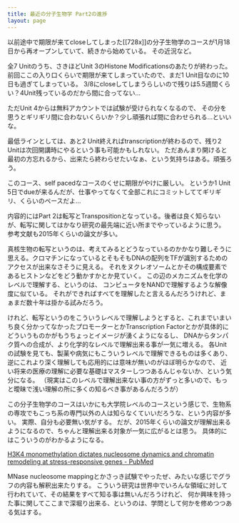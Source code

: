 ```yaml
---
title: 最近の分子生物学 Part2の進捗
layout: page
---
```

以前途中で期限が来てcloseしてしまった[[728x]]の分子生物学のコースが1月18日から再オープンしていて、続きから始めている。
その近況など。

全7 Unitのうち、さきほどUnit 3のHistone Modificationsのあたりが終わった。
前回ここの入り口くらいで期限が来てしまっていたので、まだ1 Unit目なのに10日も過ぎてしまっている。
3/8にcloseしてしまうらしいので残りは5.5週間くらい？4Unit残っているのだから間に合ってない…

ただUnit 4からは無料アカウントでは試験が受けられなくなるので、
その分を思うとギリギリ間に合わないくらいか？少し頑張れば間に合わせられる…といいな。

最低ラインとしては、あと2 Unit終えればtranscriptionが終わるので、残り2 Unitは次回開講時にやるという事も可能かもしれない。
ただあんまり開けると最初の方忘れるから、出来たら終わらせたいなぁ、という気持ちはある。頑張ろう。

このコース、self pacedなコースのくせに期限がやけに厳しい。
というか1 Unit 5日でdueが来るんだが、仕事やってなくて全部これにコミットしててギリギリ、くらいのペースだよ…

内容的にはPart 2は転写とTranspositionとなっている。後者は良く知らないが、転写に関してはかなり研究の最先端に近い所までやっているように思う。
参考文献も2015年くらいの論文が多い。

真核生物の転写というのは、考えてみるとどうなっているのかかなり難しそうに思える。クロマチンになっているとそもそもDNAの配列をTFが識別するためのアクセスが出来なさそうに見える。
それをヌクレオソームとかその構成要素であるヒストンなどをどう動かすかとか見ていく。
この辺のメカニズムを化学のレベルで理解する、というのは、
コンピュータをNANDで理解するような解像度に似ている。
それができればすべてを理解したと言えるんだろうけれど、まぁまだ数十年は掛かる試みだろう。

けれど、転写というのをこういうレベルで理解しようとすると、これまでいまいち良く分かってなかったプロモーターとかTranscription Factorとかが具体的にどういうものかがもうちょっとイメージが湧くようになるし、
DNAからタンパク質への合成が、より化学的なレベルで理解出来る事が一気に増える。
各Unitの試験を見ても、製薬や病気にもこういうレベルで理解できるものは多くあり、
逆にこれより深く理解しても応用的には意味が無いのがほぼ明らかなので、
近い将来の医療の理解に必要な基礎はマスターしつつあるんじゃないか、という気分になる。
（現実はこのレベルで理解出来ない事の方がずっと多いので、もっと曖昧で浅い理解の所に多くの知るべき事があるんだろうが）

この分子生物学のコースはいかにも大学院レベルのコースという感じで、生物系の専攻でもこっち系の専門以外の人は知らなくていいだろうな、という内容が多い。
実際、自分も必要無い気がする。
だが、2015年くらいの論文が理解出来るようになるので、ちゃんと理解出来る対象が一気に広がるとは思う。
具体的にはこういうのがわかるようになる。 

[H3K4 monomethylation dictates nucleosome dynamics and chromatin remodeling at stress-responsive genes - PubMed](https://pubmed.ncbi.nlm.nih.gov/25813039/)

MNase nucleosome mappingとかさっき試験でやったぜ、みたいな感じでグラフの内容も解釈出来たりする。
こういう研究は世界中でいろんな領域に対して行われていて、その結果をすべて知る事は無いんだろうけれど、
何か興味を持った事に関してここまで深堀り出来る、というのは、学問として何かを修めつつある気はする。